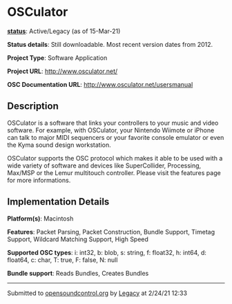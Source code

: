 # OSCulator

**[status](../implementation-status.html)**: Active/Legacy (as of 15-Mar-21)

**Status details**: 
Still downloadable.  Most recent version dates from 2012.

**Project Type**: Software Application

**Project URL**: <http://www.osculator.net/>

**OSC Documentation URL**: <http://www.osculator.net/usersmanual>

## Description

OSCulator is a software that links your controllers to your music and video software. For example, with OSCulator, your Nintendo Wiimote or iPhone can talk to major MIDI sequencers or your favorite console emulator or even the Kyma sound design workstation. <p> OSCulator supports the OSC protocol which makes it able to be used with a wide variety of software and devices like SuperCollider, Processing, Max/MSP or the Lemur multitouch controller. Please visit the features page for more informations.

## Implementation Details

**Platform(s)**: Macintosh

**Features**: Packet Parsing, Packet Construction, Bundle Support, Timetag Support, Wildcard Matching Support, High Speed

**Supported OSC types**: i: int32, b: blob, s: string, f: float32, h: int64, d: float64, c: char, T: true, F: false, N: null

**Bundle support**: Reads Bundles, Creates Bundles

---
Submitted to [opensoundcontrol.org](https://opensoundcontrol.org) by [Legacy](https://web.archive.org) at 2/24/21 12:33
